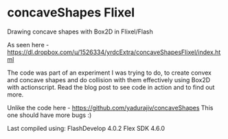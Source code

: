 concaveShapes Flixel
====================

Drawing concave shapes with Box2D in Flixel/Flash

As seen here - https://dl.dropbox.com/u/1526334/yrdcExtra/concaveShapesFlixel/index.html

The code was part of an experiment I was trying to do, to create convex and concave shapes and do collision with them effectively using Box2D with actionscript. Read the blog post to see code in action and to find out more.

Unlike the code here - https://github.com/yadurajiv/concaveShapes This one should have more bugs :)

Last compiled using:
FlashDevelop 4.0.2
Flex SDK 4.6.0

